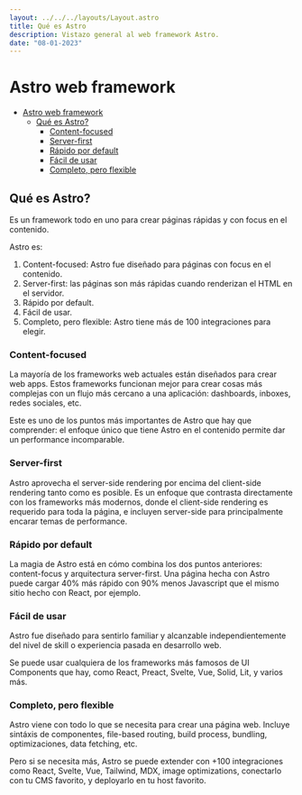 ```yaml
---
layout: ../../../layouts/Layout.astro
title: Qué es Astro
description: Vistazo general al web framework Astro.
date: "08-01-2023"
---
```


# Astro web framework

<!--toc:start-->
- [Astro web framework](#astro-web-framework)
  - [Qué es Astro?](#qué-es-astro)
    - [Content-focused](#content-focused)
    - [Server-first](#server-first)
    - [Rápido por default](#rápido-por-default)
    - [Fácil de usar](#fácil-de-usar)
    - [Completo, pero flexible](#completo-pero-flexible)
<!--toc:end-->

## Qué es Astro?

Es un framework todo en uno para crear páginas rápidas y con focus en el contenido.

Astro es:

1. Content-focused: Astro fue diseñado para páginas con focus en el contenido.
2. Server-first: las páginas son más rápidas cuando renderizan el HTML en el servidor.
3. Rápido por default.
4. Fácil de usar.
5. Completo, pero flexible: Astro tiene más de 100 integraciones para elegir.

### Content-focused

La mayoría de los frameworks web actuales están diseñados para crear web apps.
Estos frameworks funcionan mejor para crear cosas más complejas con un flujo más
cercano a una aplicación: dashboards, inboxes, redes sociales, etc.

Este es uno de los puntos más importantes de Astro que hay que comprender:
el enfoque único que tiene Astro en el contenido permite dar un performance
incomparable.

### Server-first

Astro aprovecha el server-side rendering por encima del client-side rendering tanto
como es posible. Es un enfoque que contrasta directamente con los frameworks más
modernos, donde el client-side rendering es requerido para toda la página,
e incluyen server-side para principalmente encarar temas de performance.

### Rápido por default

La magia de Astro está en cómo combina los dos puntos anteriores: content-focus
y arquitectura server-first. Una página hecha con Astro puede cargar 40% más rápido
con 90% menos Javascript que el mismo sitio hecho con React, por ejemplo.

### Fácil de usar

Astro fue diseñado para sentirlo familiar y alcanzable independientemente
del nivel de skill o experiencia pasada en desarrollo web.

Se puede usar cualquiera de los frameworks más famosos de UI Components que hay,
como React, Preact, Svelte, Vue, Solid, Lit, y varios más.

### Completo, pero flexible

Astro viene con todo lo que se necesita para crear una página web.
Incluye sintáxis de componentes, file-based routing, build process, bundling,
optimizaciones, data fetching, etc.

Pero si se necesita más, Astro se puede extender con +100 integraciones como
React, Svelte, Vue, Tailwind, MDX, image optimizations, conectarlo con tu CMS favorito,
y deployarlo en tu host favorito.
